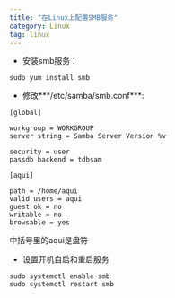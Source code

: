 ```yaml
---
title: "在Linux上配置SMB服务"
category: Linux
tag: linux
---
```

- 安装smb服务：
```
sudo yum install smb
```
- 修改***/etc/samba/smb.conf***:

```
[global]

workgroup = WORKGROUP
server string = Samba Server Version %v

security = user
passdb backend = tdbsam

[aqui]

path = /home/aqui
valid users = aqui
guest ok = no
writable = no
browsable = yes
```
中括号里的aqui是盘符
- 设置开机自启和重启服务
```
sudo systemctl enable smb
sudo systemctl restart smb
```